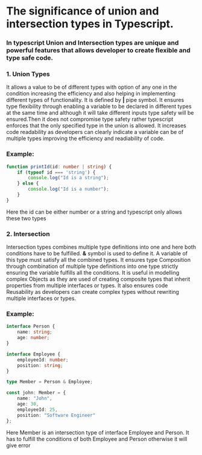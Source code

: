 <h1>The significance of union and intersection types in Typescript.</h1>
<h3>In typescript Union and Intersection types are unique and powerful features that allows developer to create flexible and type safe code.</h3>
 <h3>1. Union Types</h3>
 <p> It allows a value to be of different types with option of any one in the condition increasing the efficiency and also helping in implementing different types of functionality. It is defined by <strong>|</strong> pipe symbol. It ensures type flexibility through enabling a variable to be declared in different types at the same time and although it will take different inputs type safety will be ensured.Then it does not compromise type safety rather typescript enforces that the only specified type in the union is allowed. It increases code readability  as developers can clearly indicate a variable can be of multiple types improving the efficiency and readiability of code.</p>

### Example:
```typescript
function printId(id: number | string) {
    if (typeof id === 'string') {
        console.log("Id is a string");
    } else {
        console.log("Id is a number");
    }
}
```
 <p>Here the id can be either number or a string and typescript only allows these two types</p>

 <h3>2. Intersection</h3>
 <p>Intersection types combines multiple type definitions into one and here both conditions have to be fulfilled. <strong>&</strong> symbol is used to define it. A variable of this type must satisfy all the combined types. It ensures type Composition through combination of multiple type definitions into one type strictly ensuring the variable fulfills all the conditions. It is useful in modelling complex Objects as they are used of creating composite types that inherit properties from multiple interfaces or types. It also ensures code Reusability as developers can create complex types without rewriting multiple interfaces or types.</p>
 
 ### Example:
```typescript
interface Person {
    name: string;
    age: number;
}

interface Employee {
    employeeId: number;
    position: string;
}

type Member = Person & Employee;

const john: Member = {
    name: "John",
    age: 30,
    employeeId: 25,
    position: "Software Engineer"
};
```
 <p>Here Member is an intersection type of interface Employee and Person. It has to fulfill the conditions of both Employee and Person otherwise it will give error</p>
